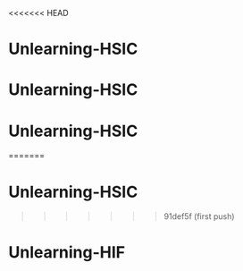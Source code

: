 <<<<<<< HEAD
# Unlearning-HSIC
# Unlearning-HSIC
# Unlearning-HSIC
=======
# Unlearning-HSIC
>>>>>>> 91def5f (first push)
# Unlearning-HIF
